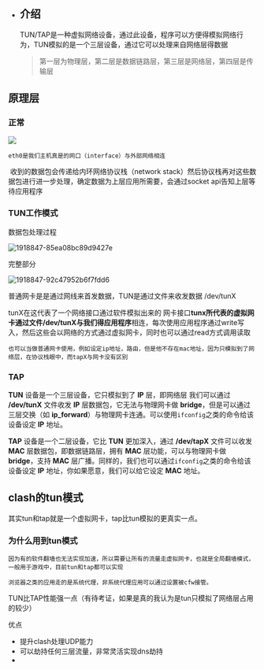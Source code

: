 - ## 介绍
  
  	TUN/TAP是一种虚拟网络设备，通过此设备，程序可以方便得模拟网络行为，TUN模拟的是一个三层设备，通过它可以处理来自网络层得数据
  
  > 第一层为物理层，第二层是数据链路层，第三层是网络层，第四层是传输层
## 原理层
### 正常

![](https://cdn.jsdelivr.net/gh/snake34475/upload@main/img/202211081620847.webp)

	eth0是我们主机真是的网口（interface）与外部网络相连
​	收到的数据包会传递给内环网络协议栈（network stack）然后协议栈再对这些数据包进行进一步处理，确定数据为上层应用所需要，会通过socket api告知上层等待应用程序
### TUN工作模式

数据包处理过程

![1918847-85ea08bc89d9427e](https://cdn.jsdelivr.net/gh/snake34475/upload@main/img/202211081624198.webp)

完整部分

![1918847-92c47952b6f7fdd6](https://cdn.jsdelivr.net/gh/snake34475/upload@main/img/202211081626497.webp)

普通网卡是是通过网线来首发数据，TUN是通过文件来收发数据 /dev/tunX

tunX在这代表了一个网络接口通过软件模拟出来的
	网卡接口**tunx所代表的虚拟网卡通过文件/dev/tunX与我们得应用程序**相连，每次使用应用程序通过write写入，然后这些会以网络的方式通过虚拟网卡，同时也可以通过read方式调用读取

	也可以当做普通网卡使用，例如设定ip地址，路由，但是他不存在mac地址，因为只模拟到了网络层，在协议栈眼中，而tapX与网卡没有区别
### TAP

**TUN** 设备是一个三层设备，它只模拟到了 **IP** 层，即网络层 我们可以通过 **/dev/tunX** 文件收发 **IP** 层数据包，它无法与物理网卡做 **bridge**，但是可以通过三层交换（如 **ip_forward**）与物理网卡连通。可以使用`ifconfig`之类的命令给该设备设定 **IP** 地址。

**TAP** 设备是一个二层设备，它比 **TUN** 更加深入，通过 **/dev/tapX** 文件可以收发 **MAC** 层数据包，即数据链路层，拥有 **MAC** 层功能，可以与物理网卡做 **bridge**，支持 **MAC** 层广播。同样的，我们也可以通过`ifconfig`之类的命令给该设备设定 **IP** 地址，你如果愿意，我们可以给它设定 **MAC** 地址。
## clash的tun模式

其实tun和tap就是一个虚拟网卡，tap比tun模拟的更真实一点。
### 为什么用到tun模式

	因为有的软件翻墙也无法实现加速，所以需要让所有的流量走虚拟网卡，也就是全局翻墙模式，一般用于游戏中，目前tun和tap都可以实现

	浏览器之类的应用走的是系统代理，非系统代理应用可以通过设置被cfw接管。

TUN比TAP性能强一点（有待考证，如果是真的我认为是tun只模拟了网络层占用的较少）

优点
- 提升clash处理UDP能力
- 可以劫持任何三层流量，非常灵活实现dns劫持
-